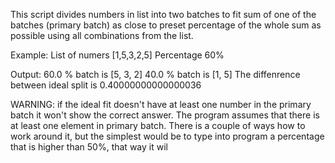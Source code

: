 This script divides numbers in list into two batches to fit sum of one of the batches (primary batch) as close to preset percentage of the whole sum as possible using all combinations from the list. 

Example:
List of numers [1,5,3,2,5]
Percentage 60%

Output:
60.0 % batch is  [5, 3, 2]
40.0 % batch is  [1, 5]
The diffenrence between ideal split is  0.40000000000000036




WARNING: if the ideal fit doesn't have at least one number in the primary batch it won't show the correct answer. The program assumes that there is at least one element in primary batch. 
There is a couple of ways how to work around it, but the simplest would be to type into program a percentage that is higher than 50%, that way it wil
